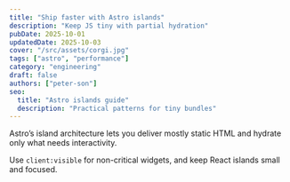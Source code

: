 ```yaml
---
title: "Ship faster with Astro islands"
description: "Keep JS tiny with partial hydration"
pubDate: 2025-10-01
updatedDate: 2025-10-03
cover: "/src/assets/corgi.jpg"
tags: ["astro", "performance"]
category: "engineering"
draft: false
authors: ["peter-son"]
seo:
  title: "Astro islands guide"
  description: "Practical patterns for tiny bundles"
---
```


Astro’s island architecture lets you deliver mostly static HTML and hydrate only what needs interactivity.

Use `client:visible` for non-critical widgets, and keep React islands small and focused.


